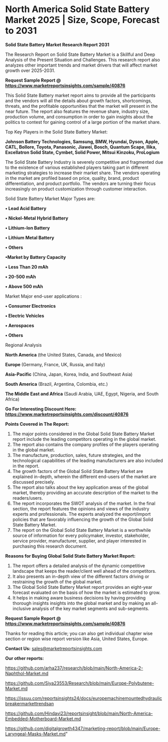 # North America Solid State Battery Market 2025 | Size, Scope, Forecast to 2031

<strong>Solid State Battery Market Research Report 2031</strong>

The Research Report on Solid State Battery Market is a Skillful and Deep Analysis of the Present Situation and Challenges. This research report also analyzes other important trends and market drivers that will affect market growth over 2025-2031.

<strong>Request Sample Report @ <a href=https://www.marketreportsinsights.com/sample/40876>https://www.marketreportsinsights.com/sample/40876</a></strong>

This Solid State Battery market report aims to provide all the participants and the vendors will all the details about growth factors, shortcomings, threats, and the profitable opportunities that the market will present in the near future. The report also features the revenue share, industry size, production volume, and consumption in order to gain insights about the politics to contest for gaining control of a large portion of the market share.

Top Key Players in the Solid State Battery Market:

<strong>Johnson Battery Technologies, Samsung, BMW, Hyundai, Dyson, Apple, CATL, Bollore, Toyota, Panasonic, Jiawei, Bosch, Quantum Scape, Ilika, Excellatron Solid State, Cymbet, Solid Power, Mitsui Kinzoku, ProLogium</strong>

The Solid State Battery Industry is severely competitive and fragmented due to the existence of various established players taking part in different marketing strategies to increase their market share. The vendors operating in the market are profiled based on price, quality, brand, product differentiation, and product portfolio. The vendors are turning their focus increasingly on product customization through customer interaction.

Solid State Battery Market Major Types are:

<strong>•  Lead Acid Battery

•  Nickel-Metal Hybrid Battery

•  Lithium-Ion Battery

•  Lithium Metal Battery

•  Others

•Market by Battery Capacity

•  Less Than 20 mAh

•  20-500 mAh

•  Above 500 mAh</strong>

Market Major end-user applications :

<strong>•  Consumer Electronics

•  Electric Vehicles

•  Aerospaces

•  Others</strong>

Regional Analysis

</u><strong><b>North America</b></strong> (the United States, Canada, and Mexico)

<strong><b>Europe </b></strong>(Germany, France, UK, Russia, and Italy)

<strong><b>Asia-Pacific</b></strong> (China, Japan, Korea, India, and Southeast Asia)

<strong><b>South America</b></strong> (Brazil, Argentina, Colombia, etc.)

<strong><b>The Middle East and Africa</b></strong> (Saudi Arabia, UAE, Egypt, Nigeria, and South Africa)

<strong>Go For Interesting Discount Here: <a href=https://www.marketreportsinsights.com/discount/40876>https://www.marketreportsinsights.com/discount/40876</a></strong>

<strong>Points Covered in The Report:</strong>
<ol>
  <li>The major points considered in the Global Solid State Battery Market report include the leading competitors operating in the global market.</li>
  <li>The report also contains the company profiles of the players operating in the global market.</li>
  <li>The manufacture, production, sales, future strategies, and the technological capabilities of the leading manufacturers are also included in the report.</li>
  <li>The growth factors of the Global Solid State Battery Market are explained in-depth, wherein the different end-users of the market are discussed precisely.</li>
  <li>The report also talks about the key application areas of the global market, thereby providing an accurate description of the market to the readers/users.</li>
  <li>The report incorporates the SWOT analysis of the market. In the final section, the report features the opinions and views of the industry experts and professionals. The experts analyzed the export/import policies that are favorably influencing the growth of the Global Solid State Battery Market.</li>
  <li>The report on the Global Solid State Battery Market is a worthwhile source of information for every policymaker, investor, stakeholder, service provider, manufacturer, supplier, and player interested in purchasing this research document.</li>
</ol>
<strong>Reasons for Buying Global Solid State Battery Market Report:</strong>

<ol>
  <li>The report offers a detailed analysis of the dynamic competitive landscape that keeps the reader/client well ahead of the competitors.</li>
  <li>It also presents an in-depth view of the different factors driving or restraining the growth of the global market.</li>
  <li>The Global Solid State Battery Market report provides an eight-year forecast evaluated on the basis of how the market is estimated to grow.</li>
  <li>It helps in making aware business decisions by having providing thorough insights insights into the global market and by making an all-inclusive analysis of the key market segments and sub-segments.</li>
</ol>
<strong>Request Sample Report @ <a href=https://www.marketreportsinsights.com/sample/40876>https://www.marketreportsinsights.com/sample/40876</a></strong>


Thanks for reading this article; you can also get individual chapter wise section or region wise report version like Asia, United States, Europe.

<strong>Contact Us:</strong>
sales@marketreportsinsights.com

<strong>Our other reports:</strong>

<a href=https://github.com/arha237/research/blob/main/North-America-2-Naphthol-Market.md>https://github.com/arha237/research/blob/main/North-America-2-Naphthol-Market.md</a>

<a href=https://github.com/Siya23553/Research/blob/main/Europe-Polybutene-Market.md>https://github.com/Siya23553/Research/blob/main/Europe-Polybutene-Market.md</a>

<a href=https://issuu.com/reportsinsights24/docs/europemachinemountedhydraulicbreakermarkettrendsan>https://issuu.com/reportsinsights24/docs/europemachinemountedhydraulicbreakermarkettrendsan</a>

<a href=https://github.com/Hindavi23/reportsinsight/blob/main/North-America-Embedded-Motherboard-Market.md>https://github.com/Hindavi23/reportsinsight/blob/main/North-America-Embedded-Motherboard-Market.md</a>

<a href=https://github.com/digitalgrowth4347/marketing-report/blob/main/Europe-Laryngeal-Masks-Market.md>https://github.com/digitalgrowth4347/marketing-report/blob/main/Europe-Laryngeal-Masks-Market.md</a>"
